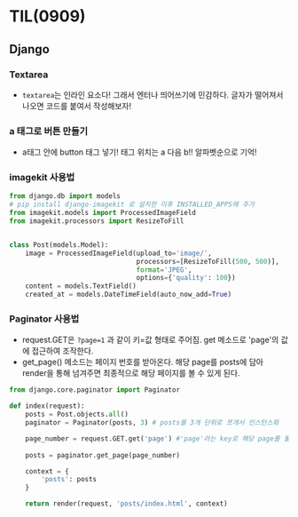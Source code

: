 # TIL(0909)

## Django



### Textarea

- `textarea`는 인라인 요소다! 그래서 엔터나 띄어쓰기에 민감하다. 글자가 떨어져서 나오면 코드를 붙여서 작성해보자!



### a 태그로 버튼 만들기

- a태그 안에 button 태그 넣기! 태그 위치는 a 다음 b!! 알파벳순으로 기억!





### imagekit 사용법

```python
from django.db import models
# pip install django-imagekit 로 설치한 이후 INSTALLED_APPS에 추가
from imagekit.models import ProcessedImageField
from imagekit.processors import ResizeToFill


class Post(models.Model):
    image = ProcessedImageField(upload_to='image/',
                                processors=[ResizeToFill(500, 500)],
                                format='JPEG',
                                options={'quality': 100})
    content = models.TextField()
    created_at = models.DateTimeField(auto_now_add=True)

```



### Paginator 사용법

- request.GET은 `?page=1` 과 같이 키=값 형태로 주어짐.  get 메소드로 'page'의 값에 접근하여 조작한다.
- get_page() 메소드는 페이지 번호를 받아온다. 해당 page를 posts에 담아 render을 통해 넘겨주면 최종적으로 해당 페이지를 볼 수 있게 된다.

```python
from django.core.paginator import Paginator

def index(request):
    posts = Post.objects.all()
    paginator = Paginator(posts, 3) # posts를 3개 단위로 쪼개서 인스턴스화

    page_number = request.GET.get('page') #'page'라는 key로 해당 page를 불러온다
 										   
    posts = paginator.get_page(page_number)

    context = {
        'posts': posts
    }

    return render(request, 'posts/index.html', context)


```

